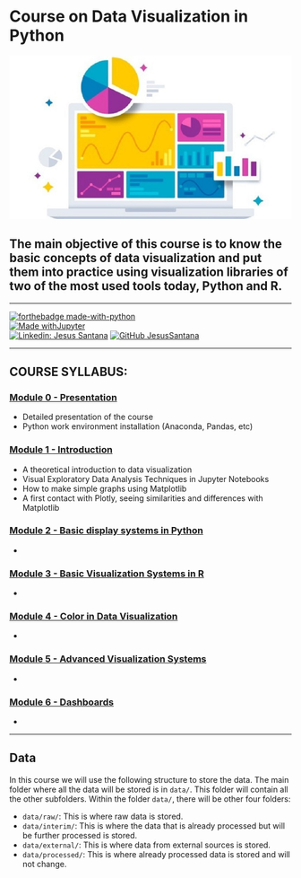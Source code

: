 Course on Data Visualization in Python
======================================
![Data Visualiztion](visualizacion_datos_info_revista.jpg)

## The main objective of this course is to know the basic concepts of data visualization and put them into practice using visualization libraries of two of the most used tools today, Python and R. 
---  

[![forthebadge made-with-python](http://ForTheBadge.com/images/badges/made-with-python.svg)](https://www.python.org/)  
 [![Made withJupyter](https://img.shields.io/badge/Made%20with-Jupyter-orange?style=for-the-badge&logo=Jupyter)](https://jupyter.org/try)   
[![Linkedin: Jesus Santana](https://img.shields.io/badge/-JesusSantana-blue?style=flat-square&logo=Linkedin&logoColor=white&link=https://www.linkedin.com/in/chus-santana/)](https://www.linkedin.com/in/chus-santana/) [![GitHub JesusSantana](https://img.shields.io/github/followers/jesussantana?label=follow&style=social)](https://github.com/jesussantana)   


---
## COURSE SYLLABUS: 

### [Module 0 - Presentation](https://github.com/jesussantana/data_visualization_python/tree/main/Module%200%20-%20%20Presentation)

- Detailed presentation of the course
- Python work environment installation (Anaconda, Pandas, etc)

### [Module 1 - Introduction](https://github.com/jesussantana/data_visualization_python/tree/main/Module%201%20-%20%20Introduction)

- A theoretical introduction to data visualization
- Visual Exploratory Data Analysis Techniques in Jupyter Notebooks
- How to make simple graphs using Matplotlib
- A first contact with Plotly, seeing similarities and differences with Matplotlib

### [Module 2 - Basic display systems in Python]()

- 

### [Module 3 - Basic Visualization Systems in R]()

- 


### [Module 4 - Color in Data Visualization]()

- 
  
### [Module 5 - Advanced Visualization Systems]()
- 

### [Module 6 - Dashboards]()

-   

---

## Data

In this course we will use the following structure to store the data. The main folder where all the data will be stored is in `data/`. This folder will contain all the other subfolders. Within the folder `data/`, there will be other four folders:

- `data/raw/`: This is where raw data is stored.
- `data/interim/`: This is where the data that is already processed but will be further processed is stored.
- `data/external/`: This is where data from external sources is stored.
- `data/processed/`: This is where already processed data is stored and will not change.



